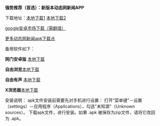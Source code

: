 **强势推荐（首选）：新版本动态网新闻APP**

下载地址：[本地下载1](https://github.com/kgfw/fg/raw/master/apk/dweb.apk)  [本地下载2](https://storage.googleapis.com/jwnews/dweb.apk)  

[google安卓市场下载（需翻墙）](https://play.google.com/store/apps/details?id=org.bannedbook.app.dtwip)

[更多动态网新闻apk下载点](https://github.com/bannedbook/fanqiang/wiki#androidfq)


备用软件如下：

**网门安卓版** [本地下载](https://git.io/ogatea)

**自由浏览**[本地下载](https://github.com/greatfire/x/raw/master/freebrowser.apk)            

**自由有声** [本地下载](https://github.com/greatfire/x/raw/master/freebooks.apk)

**X浏览器**[本地下载](http://www.xbext.com/download/xbrowser-release.apk)




安装说明：
apk文件安装前需要先对手机进行设置： 打开“菜单键”－设置（settings）－应用程序（Applications），勾选"未知源"（Unknown sources）。
下载apk文件，进行安装。如果 .apk 被保存为zip文件，请将它改回为 .apk。